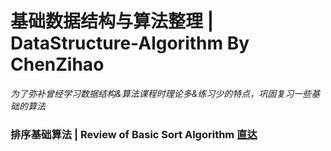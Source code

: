 # 基础数据结构与算法整理 | DataStructure-Algorithm By ChenZihao
*为了弥补曾经学习数据结构&算法课程时理论多&练习少的特点，巩固复习一些基础的算法*
### 排序基础算法 | Review of Basic Sort Algorithm <a href="https://github.com/czhiemma/DataStructure-Algorithm/tree/master/%E6%8E%92%E5%BA%8F%E5%9F%BA%E7%A1%80%E7%AE%97%E6%B3%95">直达</a>
